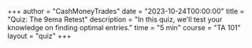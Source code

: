 +++
author = "CashMoneyTrades"
date = "2023-10-24T00:00:00"
title = "Quiz: The 9ema Retest"
description = "In this quiz, we'll test your knowledge on finding optimal entries."
time = "5 min"
course = "TA 101"
layout = "quiz"
+++

<script>
var quiz = [
    {
        question: "Why did Sith decide to take this AMD trade to go long on Oct 24?",
        image: "images/AMD 2023-10-24.png",
        answers: [
            {option: "A", desc: "Inverse Head and Shoulders Pattern"}, 
            {option: "B", desc: "9ema Retest and Hold"}, 
            {option: "C", desc: "Low volume retest of the 9ema along with an IH&S pattern", correct: true}, 
            {option: "D", desc: "Reclaim of VWAP"}
        ],
        explanation: "After a reclaim of the 9ema, it is wise to wait for a retest of the 9ema on decreasing volume.  A hold of that 9ema is your signal to enter the trade.  To add confluence to this trade, look for other key levels or patterns.  In this case, a Inverse Head and Shoulders pattern had also formed."
    },
    {
        question: "What did Link see to go Short QQQ here on Oct 25?",
        image: "images/QQQ 2023-10-25.png",
        answers: [
            {option: "A", desc: "Bear Flag"}, 
            {option: "B", desc: "Low Volume retest of the 9ema inside a Bear Flag"}, 
            {option: "C", desc: "Following the trend"}, 
            {option: "D", desc: "All of the above", correct: true}
        ],
        explanation: "QQQ was trending downward along the 9ema on the 5min. After putting in a long pole with high sell volume, QQQ put in a bear flag, with a low volume pullback to the 9ema. The retest of the 9ema showed sellers coming back in, giving the ideal entry to go short."
    },
    {
        question: "Why did Sith go Long here on QQQ on Oct 23?",
        image: "images/QQQ 2023-10-23.png",
        answers: [
            {option: "A", desc: "ORB High Break and Hold."}, 
            {option: "B", desc: "Low Volume 9ema Retest."}, 
            {option: "C", desc: "9ema Retest with Buyers stepping in, along with ORB High break and hold.", correct: true}, 
            {option: "D", desc: "He got lucky."}
        ],
        explanation: "QQQ broke ORB High with large buy volume. The 9ema was then retested inside the ORB range, but buyers stepped up and bought it back up over ORB High. As long as the 9ema and ORB High are holding, this is a great setup to go long."
    },
    {
        question: "How did Link take 303% on this QQQ Short Trade on Dec 13?",
        image: "images/QQQ 2023-10-13.png",
        answers: [
            {option: "A", desc: "ORB Low Break and Hold."}, 
            {option: "B", desc: "Low Volume 9ema Retest."}, 
            {option: "C", desc: "Strong sell volume, followed by low volume consolidaton to retest the 9ema and ORB Low.", correct: true}, 
            {option: "D", desc: "Bear Flag."}
        ],
        explanation: "QQQ broke VWAP and the 9ema with strong sell volume. This was followed by low volume consolidation, with QQQ holding below the ORB 15min range. Entries at the 9ema here were rewarded with a nice continuation of the downtrend along the 9ema."
    },
   {
        question: "Sith earned bags going both long and short in QQQ on Oct 27th. What can you learn from his entries?",
        image: "images/QQQ 2023-10-27.png",
        answers: [
            {option: "A", desc: "Wait for the 9ema to break or reclaim before entering a position."}, 
            {option: "B", desc: "Check the volume supports the direction you are taking (buyers entering for longs, sellers entering for shorts)"}, 
            {option: "C", desc: "Confirm a retest of the 9ema supports your direction (low volume retest for continuation)"}, 
            {option: "D", desc: "All of the above", correct: true}
        ],
        explanation: "The morning was choppy, but the first sign of a direction only came after QQQ had 2 candle closes below the 9ema, signalling to go short.<br/><br/>That would have given a quick scalp before the 9ema was reclaimed again with buyers stepping in. The reclaim of the 9ema showed buying interest increasing in the volume bar, signalling a potential long opportunity.  <br/><br/>Later, the trend flipped again with another reclaim of the 9ema. A good entry was the low volume retest of the 9ema.  However this trade may have gone negative during the weak move up while QQQ bear flagged.  <br/><br/>If you missed that entry, another retest of the 9ema with a tweezer top formation and strong sell volume would have made the more ideal entry."
    },
    {
        question: "Cash shorted SPY at points A and B.  Which one was the better short?",
        image: "images/SPY 2023-10-30.png",
        answers: [
            {option: "A", desc: "A - Sell volume increasing as the 9ema broke.", correct: true}, 
            {option: "B", desc: "B - Another rejection of VWAP and ORB Low."}, 
            {option: "C", desc: "Both - Both broke ORB L and VWAP so lets go!"}, 
            {option: "D", desc: "Neither - Risk Reward wasnt there"}
        ],
        explanation: "A was the better entry as sellers stepped up as the ORB Low and 9ema levels broke.  With B, the sell volume was weak, reducing the conviction of the trade.  Although B made money, it also went against for a period of time.<br/><br/>Later, with Trade C, the ORBH level broke but did not have strong selling volume compared to the previous candle, thus caused a fake out.  Trade D was good because of the 9ema retest on a decreasing/low volume pullback."
    },
]
</script>